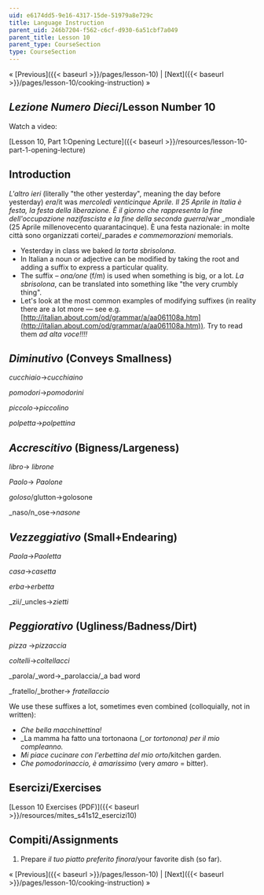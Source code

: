 ```yaml
---
uid: e6174dd5-9e16-4317-15de-51979a8e729c
title: Language Instruction
parent_uid: 246b7204-f562-c6cf-d930-6a51cbf7a049
parent_title: Lesson 10
parent_type: CourseSection
type: CourseSection
---
```


« [Previous]({{< baseurl >}}/pages/lesson-10) | [Next]({{< baseurl >}}/pages/lesson-10/cooking-instruction) »

_Lezione Numero Dieci_/Lesson Number 10
---------------------------------------

Watch a video:

[Lesson 10, Part 1:Opening Lecture]({{< baseurl >}}/resources/lesson-10-part-1-opening-lecture)

Introduction
------------

_L'altro ieri_ (literally "the other yesterday", meaning the day before yesterday) _era_/it was _mercoledì venticinque Aprile. Il 25 Aprile in Italia è festa, la festa della liberazione. È il giorno che rappresenta la fine dell'occupazione nazifascista e la fine della seconda guerra_/war _mondiale (25 Aprile millenovecento quarantacinque). È una festa nazionale: in molte città sono organizzati cortei/_parades _e commemorazioni_ memorials.

*   Yesterday in class we baked _la torta sbrisolona_.
*   In Italian a noun or adjective can be modified by taking the root and adding a suffix to express a particular quality.
*   The suffix _– ona/one_ (f/m) is used when something is big, or a lot. _La sbrisolona_, can be translated into something like "the very crumbly thing".
*   Let's look at the most common examples of modifying suffixes (in reality there are a lot more — see e.g. [http://italian.about.com/od/grammar/a/aa061108a.htm](http://italian.about.com/od/grammar/a/aa061108a.htm)). Try to read them _ad alta voce!!!!_

_Diminutivo_ (Conveys Smallness)
--------------------------------

_cucchiaio_→_cucchiaino_

_pomodori_→_pomodorini_

_piccolo_→_piccolino_

_polpetta_→_polpettina_

_Accrescitivo_ (Bigness/Largeness)
----------------------------------

_libro_→ _librone_

_Paolo_→ _Paolone_

_goloso_/glutton→golosone

_naso/n_ose→_nasone_

_Vezzeggiativo_ (Small+Endearing)
---------------------------------

_Paola_→_Paoletta_

_casa_→_casetta_

_erba_→_erbetta_

_zii/_uncles→_zietti_

_Peggiorativo_ (Ugliness/Badness/Dirt)
--------------------------------------

_pizza_ →_pizzaccia_

_coltelli_→_coltellacci_

_parola/_word→_parolaccia/_a bad word

_fratello/_brother→ _fratellaccio_

We use these suffixes a lot, sometimes even combined (colloquially, not in written):

*   _Che bella macchinettina!_
*   _La mamma ha fatto una tortonaona (_or _tortonona) per il mio compleanno._
*   _Mi piace cucinare con l'erbettina del mio orto_/kitchen garden.
*   _Che pomodorinaccio, è amarissimo_ (very _amaro_ \= bitter).

Esercizi/Exercises
------------------

[Lesson 10 Exercises (PDF)]({{< baseurl >}}/resources/mites_s41s12_esercizi10)

Compiti/Assignments
-------------------

1.  Prepare _il tuo piatto preferito finora_/your favorite dish (so far).

« [Previous]({{< baseurl >}}/pages/lesson-10) | [Next]({{< baseurl >}}/pages/lesson-10/cooking-instruction) »